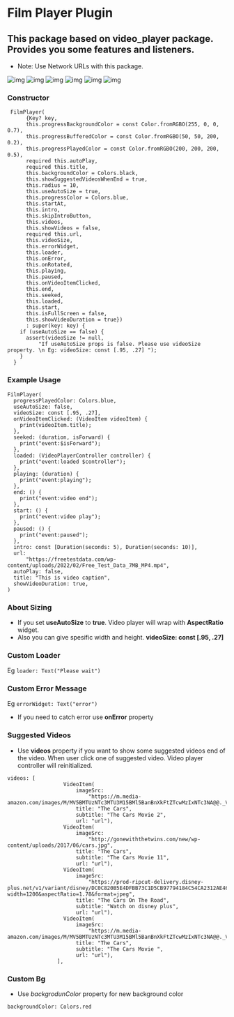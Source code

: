 # Film Player Plugin

## This package based on **video_player** package. Provides you some features and listeners.

- Note: Use Network URLs with this package.

![img](https://i.hizliresim.com/edchj9c.gif)
![img](https://i.hizliresim.com/n0srvrw.png)
![img](https://i.hizliresim.com/1fgzs2v.png)
![img](https://i.hizliresim.com/kjke3hr.png)
![img](https://i.hizliresim.com/l5mklgc.png)
![img](https://i.hizliresim.com/eh8y4xw.png)

### Constructor

```
 FilmPlayer(
      {Key? key,
      this.progressBackgroundColor = const Color.fromRGBO(255, 0, 0, 0.7),
      this.progressBufferedColor = const Color.fromRGBO(50, 50, 200, 0.2),
      this.progressPlayedColor = const Color.fromRGBO(200, 200, 200, 0.5),
      required this.autoPlay,
      required this.title,
      this.backgroundColor = Colors.black,
      this.showSuggestedVideosWhenEnd = true,
      this.radius = 10,
      this.useAutoSize = true,
      this.progressColor = Colors.blue,
      this.startAt,
      this.intro,
      this.skipIntroButton,
      this.videos,
      this.showVideos = false,
      required this.url,
      this.videoSize,
      this.errorWidget,
      this.loader,
      this.onError,
      this.onRotated,
      this.playing,
      this.paused,
      this.onVideoItemClicked,
      this.end,
      this.seeked,
      this.loaded,
      this.start,
      this.isFullScreen = false,
      this.showVideoDuration = true})
      : super(key: key) {
    if (useAutoSize == false) {
      assert(videoSize != null,
          "If useAutoSize props is false. Please use videoSize property. \n Eg: videoSize: const [.95, .27] ");
    }
  }
```

### Example Usage

```
FilmPlayer(
  progressPlayedColor: Colors.blue,
  useAutoSize: false,
  videoSize: const [.95, .27],
  onVideoItemClicked: (VideoItem videoItem) {
    print(videoItem.title);
  },
  seeked: (duration, isForward) {
    print("event:$isForward");
  },
  loaded: (VideoPlayerController controller) {
    print("event:loaded $controller");
  },
  playing: (duration) {
    print("event:playing");
  },
  end: () {
    print("event:video end");
  },
  start: () {
    print("event:video play");
  },
  paused: () {
    print("event:paused");
  },
  intro: const [Duration(seconds: 5), Duration(seconds: 10)],
  url:
      "https://freetestdata.com/wp-content/uploads/2022/02/Free_Test_Data_7MB_MP4.mp4",
  autoPlay: false,
  title: "This is video caption",
  showVideoDuration: true,
)
```

### About Sizing

- If you set **useAutoSize** to **true**. Video player will wrap with **AspectRatio** widget.
- Also you can give spesific width and height.
  **videoSize: const [.95, .27]**

### Custom Loader

Eg `loader: Text("Please wait")`

### Custom Error Message

Eg `errorWidget: Text("error")`

- If you need to catch error use **onError** property

### Suggested Videos

- Use **videos** property if you want to show some suggested videos end of the video. When user click one of suggested video. Video player controller will reinitialized.

```
videos: [
                  VideoItem(
                      imageSrc:
                          "https://m.media-amazon.com/images/M/MV5BMTUzNTc3MTU3M15BMl5BanBnXkFtZTcwMzIxNTc3NA@@._V1_.jpg",
                      title: "The Cars",
                      subtitle: "The Cars Movie 2",
                      url: "url"),
                  VideoItem(
                      imageSrc:
                          "http://gonewiththetwins.com/new/wp-content/uploads/2017/06/cars.jpg",
                      title: "The Cars",
                      subtitle: "The Cars Movie 11",
                      url: "url"),
                  VideoItem(
                      imageSrc:
                          "https://prod-ripcut-delivery.disney-plus.net/v1/variant/disney/DC0C820B5E4DFBB73C1D5CB97794184C54CA2312AE46EFDCF8DC07F8C94744A7/scale?width=1200&aspectRatio=1.78&format=jpeg",
                      title: "The Cars On The Road",
                      subtitle: "Watch on disney plus",
                      url: "url"),
                  VideoItem(
                      imageSrc:
                          "https://m.media-amazon.com/images/M/MV5BMTUzNTc3MTU3M15BMl5BanBnXkFtZTcwMzIxNTc3NA@@._V1_.jpg",
                      title: "The Cars",
                      subtitle: "The Cars Movie ",
                      url: "url"),
                ],
```

### Custom Bg

- Use _backgrodunColor_ property for new background color

`backgroundColor: Colors.red`
